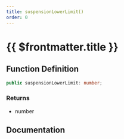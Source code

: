 ```yaml
---
title: suspensionLowerLimit()
order: 0
---
```


# {{ $frontmatter.title }}

## Function Definition

```ts
public suspensionLowerLimit: number;
```

### Returns

* number

## Documentation

<!--@include: ./parts/suspensionLowerLimit.md-->
